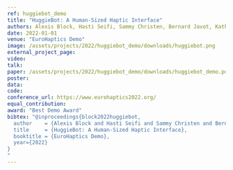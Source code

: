 ```yaml
---
ref: huggiebot_demo
title: "HuggieBot: A Human-Sized Haptic Interface"
authors: Alexis Block, Hasti Seifi, Sammy Christen, Bernard Javot, Katherine Kuchenbecker
date: 2022-01-01
venue: "EuroHaptics Demo"
image: /assets/projects/2022/huggiebot_demo/downloads/huggiebot.png
external_project_page: 
video: 
talk: 
paper: /assets/projects/2022/huggiebot_demo/downloads/huggiebot_demo.pdf
poster: 
data: 
code: 
conference_url: https://www.eurohaptics2022.org/
equal_contribution: 
award: "Best Demo Award"
bibtex: "@inproceedings{block2022huggiebot,
  author    = {Alexis Block and Hasti Seifi and Sammy Christen and Bernard Javot and Katherine J. Kuchenbecker},
  title     = {HuggieBot: A Human-Sized Haptic Interface},
  booktitle = {EuroHaptics Demo},
  year={2022}
}
"
---
```

